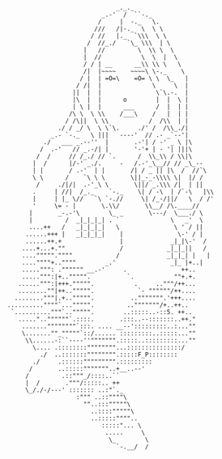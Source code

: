                                      _._._
                                 _.-'  /  ``-._
                                /     |  -._   \.
                               ///   /|-._  \  \ \
                              / //   |._  `\\\  \ \
                             /  //_./   `\_ \\\  | \
                            |   //         \  \\ \  \
                            |  //           \  \  |  \
                            / / | __      __\\ \\ \   \
                            /|  |~~~~    ~~~~\ \-._    \
                           / |  | =O=\    =O= \ \  \_   |
                          / /|  |              \     \  |
                         ||  |  |               \`\.-.  |
                         |\  |  |      o        |  |  \ |
                         | \ |  |      ___      /  |  | |
                        /\ \  \ \\    /___\    /   |  | |
                       / /\||  \ \\           /  /\\  | |
                     ./ / _/ \  \ \`\.     ./' /  /\\_./|
                   _.- `-._   \ |||   ----'  // .- _`--'|
                 ./   ___ _.--''  |       .-'| / -' _ \ |\
                /  .-'   // _.-/| |       '-'+ | - '| |||\
               /  /     // /_./ // `.      /  \\_\\ / \\|\
              |  /      |/-' _./.     -   /.-'_\__// // _\_--
              | |       / .-'  | |       /| / _ || |\  /  //`\
              \ \      /    `\ \ \       \||_-_-\\\\ \|  |/ /
               /     ./|/|  .-'_\ \       \||/ _.\\\ /|  | ||
              .     | //|  /_._    `-._    \| / -\  | /`-\   |\\
              |     | |_ \//   `\ `-.//     \| /_-/||/   \  / /'
              '     \= - |       \.\\/       \\__/ /\.____//
             |       _-.-'\        \_ _       \---/  \___./ \
             |         /  _|_|_|_| . `              \   _'  \
             ....++   /   _|_|_|_|   \               \ ' / ||
            ......+++ |   _|_|_|_|    |               \-' / |
            ......++.+                |             _|_|\-'  /
           ....+...+.""               /            _|_|_||   /
           ....""""".""""            /             _|_|_| |   |
           ....""""+..""""        _.'               _|_ |+..|
           .....""": ."""""" __.-'     .               ++..
           .....""":|+..""""".          `.           ""+.+.
          ......""":|+++.""""".           .     .."""/++...
          ........""|++..""""".            `- """"""/++....
         ........"""|.+..""""".          ..""""""".'+++....
       ..........""""`...""""".         .."""""""/+..++..
        `.........."""`..""""".        ..:::::..-::5. ++..
          ....."..""""""`.::::.       .:::..--:::::::..++."
           .......""""""""`:::. .... __--':::::::::..:...""
           \.......""_"""""`::/...... :::::::::..:::::...""
            \\......-:``----''""""""".:::::..:::::::::...""
              \.... .::::::::""""""""...:::::::::::::::/
                ./  ..:::::::"""""""".:::::F_P::::::::
              ./     .::::::""""""""".:::::::::
             /       ..:::::"""""""..+__..--'
            /         .::"""_/::::..``
            |  /       ."""/:::::.. ++
            \_/./-/---' ::::::: ..:"`._
                          :""" ..::""""\
                            ""..:::"""""\
                              ..::::"""""\
                              ..:::::""""..
                                 :::::"... \
                                  .....     \
                                   \_        \
                                     `-.__/  /

  
